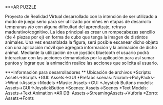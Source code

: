 ***AR PUZZLE

Proyecto de Realidad Virtual desarrollado con la intención de ser utilizado a modo de juego serio para ser utilizado por niñes en etapas de 
desarrollo tempranas y/o con alguna dificultad del aprendizaje, retraso madurativo/cognitivo. La idea principal es crear un rompecabezas
sencillo (de 4 piezas por ej) en forma de cubo que tenga la imagen de distintos animales. Una vez ensamblada la figura, será posible escanear
dicho objeto con una aplicación móvil que agregará información y la animación de dicho animal. Mediante la utilización de un joystick bluetooth
el usuario podrá interactuar con las acciones demandadas por la aplicación para así sumar puntos y lograr que la animación realice las acciones
que solicita al usuario.
 

***Información para desarrolladores
** Ubicación de archivos
*Scripts: Assets->Scripts
*GUI: Assets->GUI
*Prefabs scenas: Nicrom->PolyPacks->Wind->Assets->Models
*Music: Assets->GUI
*Joystick Buttons models: Assets->GUI->JoystickButton
*Scenes: Assets->Scenes
*Text Models: Assets->Text Animation
*AR DB: Assets->StreamingAssets->Vuforia
*Zorro: Assets->Fonts

